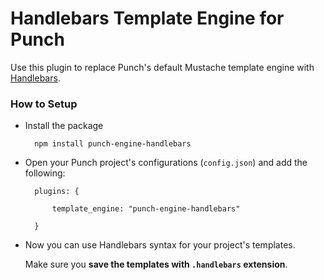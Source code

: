 # Handlebars Template Engine for Punch 

Use this plugin to replace Punch's default Mustache template engine with [Handlebars](http://handlebarsjs.com). 

### How to Setup

* Install the package
	
		npm install punch-engine-handlebars

* Open your Punch project's configurations (`config.json`) and add the following:

		plugins: {
			
			template_engine: "punch-engine-handlebars" 

		}

* Now you can use Handlebars syntax for your project's templates. 

	Make sure you **save the templates with `.handlebars` extension**.


